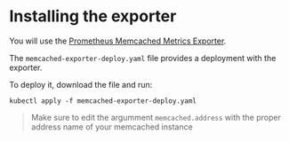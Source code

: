 # Installing the exporter
You will use the [Prometheus Memcached Metrics Exporter](https://github.com/prometheus/memcached_exporter).

The `memcached-exporter-deploy.yaml` file provides a deployment with the exporter.

To deploy it, download the file and run:
```
kubectl apply -f memcached-exporter-deploy.yaml
```
> Make sure to edit the argumment `memcached.address` with the proper address name of your memcached instance
